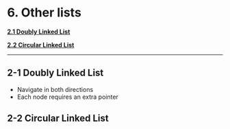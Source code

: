 # 6. Other lists

**[2.1 Doubly Linked List](#2-1-doubly-linked-list)**

**[2.2 Circular Linked List](#2-2-circular-linked-list)**

---

## 2-1 Doubly Linked List

- Navigate in both directions
- Each node requires an extra pointer

## 2-2 Circular Linked List